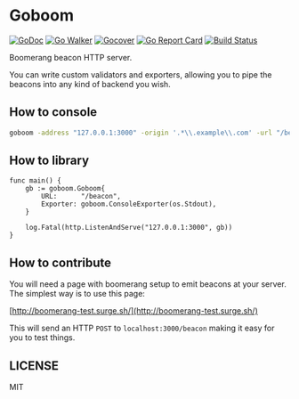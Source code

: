 # Goboom

[![GoDoc](https://godoc.org/github.com/adamveld12/goboom?status.svg)](http://godoc.org/github.com/adamveld12/goboom)
[![Go Walker](http://gowalker.org/api/v1/badge)](https://gowalker.org/github.com/adamveld12/goboom)
[![Gocover](http://gocover.io/_badge/github.com/adamveld12/goboom)](http://gocover.io/github.com/adamveld12/goboom)
[![Go Report Card](https://goreportcard.com/badge/github.com/adamveld12/goboom)](https://goreportcard.com/report/github.com/adamveld12/goboom)
[![Build Status](https://semaphoreci.com/api/v1/adamveld12/goboom/branches/master/badge.svg)](https://semaphoreci.com/adamveld12/goboom)


Boomerang beacon HTTP server.

You can write custom validators and exporters, allowing you to pipe the beacons into any kind of backend you wish.

## How to console

```sh
goboom -address "127.0.0.1:3000" -origin '.*\\.example\\.com' -url "/beacon"
```

## How to library

```golang
func main() {
	gb := goboom.Goboom{
		URL:      "/beacon",
		Exporter: goboom.ConsoleExporter(os.Stdout),
	}

	log.Fatal(http.ListenAndServe("127.0.0.1:3000", gb))
}
```

## How to contribute

You will need a page with boomerang setup to emit beacons at your server. The simplest way is to use this page:

[http://boomerang-test.surge.sh/](http://boomerang-test.surge.sh/)

This will send an HTTP `POST` to `localhost:3000/beacon` making it easy for you to test things.

## LICENSE 

MIT